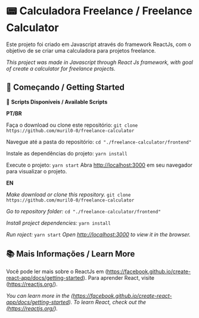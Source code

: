 # 📟 Calculadora Freelance / Freelance Calculator 

Este projeto foi criado em Javascript através do framework ReactJs, com o objetivo de se criar uma calculadora para projetos freelance.

_This project was made in Javascript through React Js framework, with goal of create a calculator for freelance projects._


## 🚩 Começando / Getting Started

📜 __Scripts Disponíveis / Available Scripts__ 

__PT/BR__


Faça o download ou clone este repositório:
`git clone https://github.com/muril0-0/freelance-calculator`

Navegue até a pasta do repositório:
`cd "./freelance-calculator/frontend"`

Instale as dependências do projeto:
`yarn install`

Execute o projeto:
`yarn start`
Abra [http://localhost:3000](http://localhost:3000) em seu navegador para visualizar o projeto.


__EN__


_Make download or clone this repository._
`git clone https://github.com/muril0-0/freelance-calculator`

_Go to repository folder:_
`cd "./freelance-calculator/frontend"`

_Install project dependencies:_
`yarn install`

_Run roject:_
`yarn start`
_Open [http://localhost:3000](http://localhost:3000) to view it in the browser._


## 📚 Mais Informações / Learn More

Você pode ler mais sobre o ReactJs em (https://facebook.github.io/create-react-app/docs/getting-started).
Para aprender React, visite (https://reactjs.org/).

_You can learn more in the (https://facebook.github.io/create-react-app/docs/getting-started)._
_To learn React, check out the (https://reactjs.org/)._

